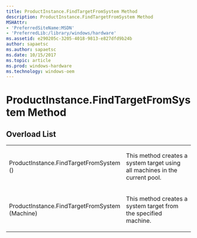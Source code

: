 ```yaml
---
title: ProductInstance.FindTargetFromSystem Method
description: ProductInstance.FindTargetFromSystem Method
MSHAttr:
- 'PreferredSiteName:MSDN'
- 'PreferredLib:/library/windows/hardware'
ms.assetid: e290205c-3205-4018-9813-e827dfd9b24b
author: sapaetsc
ms.author: sapaetsc
ms.date: 10/15/2017
ms.topic: article
ms.prod: windows-hardware
ms.technology: windows-oem
---
```


# ProductInstance.FindTargetFromSystem Method


## <span id="Overload_List"></span><span id="overload_list"></span><span id="OVERLOAD_LIST"></span>Overload List


<table>
<colgroup>
<col width="50%" />
<col width="50%" />
</colgroup>
<tbody>
<tr class="odd">
<td><p>ProductInstance.FindTargetFromSystem ()</p></td>
<td><p>This method creates a system target using all machines in the current pool.</p></td>
</tr>
<tr class="even">
<td><p>ProductInstance.FindTargetFromSystem (Machine)</p></td>
<td><p>This method creates a system target from the specified machine.</p></td>
</tr>
</tbody>
</table>

 

 

 






